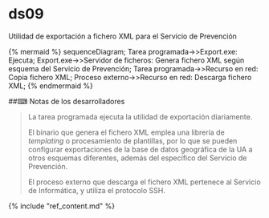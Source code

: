 # ds09

Utilidad de exportación a fichero XML para el Servicio de Prevención

{% mermaid %}
sequenceDiagram;
Tarea programada->>Export.exe: Ejecuta;
Export.exe->>Servidor de ficheros: Genera fichero XML según esquema del Servicio de Prevención;
Tarea programada->>Recurso en red: Copia fichero XML;
Proceso externo->>Recurso en red: Descarga fichero XML;
{% endmermaid %}

##⌨ Notas de los desarrolladores

> La tarea programada ejecuta la utilidad de exportación diariamente.
> 
> El binario que genera el fichero XML emplea una librería de *templating* o procesamiento de plantillas, por lo que se pueden configurar exportaciones de la base de datos geográfica de la UA a otros esquemas diferentes, además del específico del Servicio de Prevención.
> 
> El proceso externo que descarga el fichero XML pertenece al Servicio de Informática, y utiliza el protocolo SSH.

{% include "ref_content.md" %}